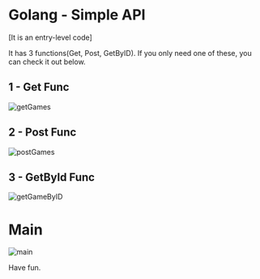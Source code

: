 # Golang - Simple API
[It is an entry-level code]

It has 3 functions(Get, Post, GetByID).
If you only need one of these, you can check it out below.

## 1 - Get Func
![getGames](https://i.imgur.com/8HnJxnz.png)

## 2 - Post Func
![postGames](https://i.imgur.com/nGCMKmA.png)

## 3 - GetById Func
![getGameByID](https://i.imgur.com/089rotd.png)

# Main
![main](https://i.imgur.com/512njX5.png)

Have fun.
